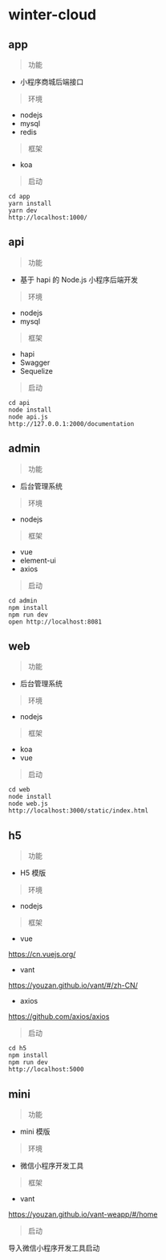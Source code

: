 # winter-cloud


## app

>功能

- 小程序商城后端接口

>环境

- nodejs
- mysql
- redis

>框架

- koa

>启动

```shell
cd app
yarn install
yarn dev
http://localhost:1000/
```


## api

>功能

- 基于 hapi 的 Node.js 小程序后端开发

>环境

- nodejs
- mysql

>框架

- hapi
- Swagger
- Sequelize

>启动

```shell
cd api
node install
node api.js
http://127.0.0.1:2000/documentation
```


## admin

>功能

- 后台管理系统

>环境

- nodejs

>框架

- vue
- element-ui
- axios

>启动

```shell
cd admin
npm install
npm run dev
open http://localhost:8081
```


## web

>功能

- 后台管理系统

>环境

- nodejs

>框架

- koa
- vue

>启动

```shell
cd web
node install
node web.js
http://localhost:3000/static/index.html
```


## h5

>功能

- H5 模版

>环境

- nodejs

>框架

- vue

https://cn.vuejs.org/

- vant

https://youzan.github.io/vant/#/zh-CN/

- axios

https://github.com/axios/axios

>启动

```shell
cd h5
npm install
npm run dev
http://localhost:5000
```


## mini

>功能

- mini 模版

>环境

- 微信小程序开发工具

>框架

- vant

https://youzan.github.io/vant-weapp/#/home

>启动

导入微信小程序开发工具启动

